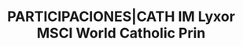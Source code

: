 ---
layout: asset
title: PARTICIPACIONES|CATH IM Lyxor MSCI World Catholic Prin
isin: LU2216829809
---